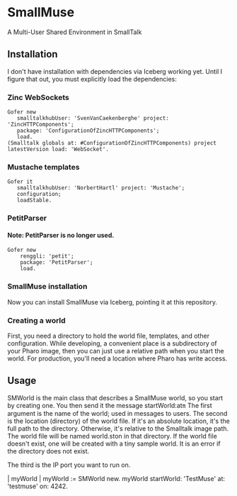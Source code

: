 # SmallMuse
A Multi-User Shared Environment in SmallTalk

## Installation
I don't have installation with dependencies via Iceberg working yet. Until I figure that out, you must explicitly load the dependencies:

### Zinc WebSockets
```smalltalk
Gofer new
   smalltalkhubUser: 'SvenVanCaekenberghe' project: 'ZincHTTPComponents';
   package: 'ConfigurationOfZincHTTPComponents';
   load.
(Smalltalk globals at: #ConfigurationOfZincHTTPComponents) project latestVersion load: 'WebSocket'.
```

### Mustache templates
```smalltalk
Gofer it
   smalltalkhubUser: 'NorbertHartl' project: 'Mustache';
   configuration;
   loadStable.
```

### PetitParser
#### Note: PetitParser is no longer used.
```smalltalk
Gofer new
    renggli: 'petit'; 
    package: 'PetitParser';
    load.
```

### SmallMuse installation
Now you can install SmallMuse via Iceberg, pointing it at this repository.

### Creating a world

First, you need a directory to hold the world file, templates, and other configuration.
While developing, a convenient place is a subdirectory of your Pharo image, then you can just use a relative path when you start the world.
For production, you'll need a location where Pharo has write access.

## Usage
SMWorld is the main class that describes a SmallMuse world, so you start by creating one.
You then send it the message startWorld:at:on:
The first argument is the name of the world; used in messages to users.
The second is the location (directory) of the world file. If it's an absolute location, it's the full path to the directory. Otherwise, it's relative to the Smalltalk image path. The world file will be named world.ston in that directory. If the world file doesn't exist, one will be created with a tiny sample world. It is an error if the directory does not exist.

The third is the IP port you want to run on.

| myWorld |
myWorld := SMWorld new.
myWorld startWorld: 'TestMuse' at: 'testmuse' on: 4242.
